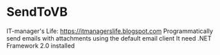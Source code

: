# SendToVB

IT-manager's Life: https://itmanagerslife.blogspot.com
Programmatically send emails with attachments using the default email client
It need .NET Framework 2.0 installed
